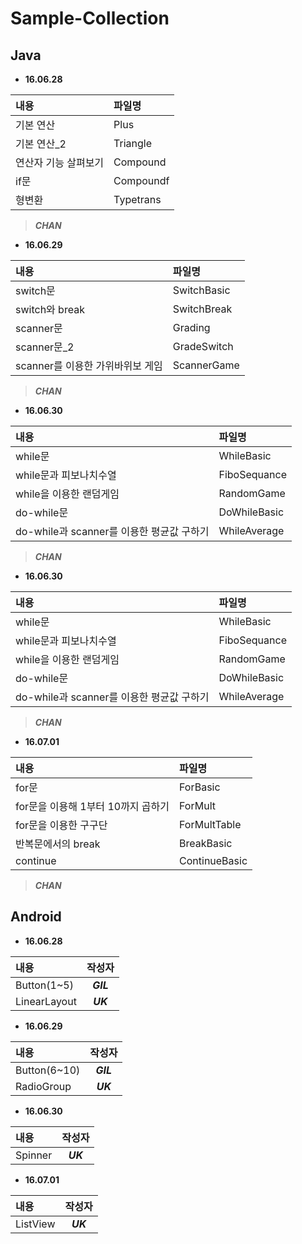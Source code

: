 <h1 id="sample-collection"><a name="sample-collection" href="#sample-collection"></a>Sample-Collection</h1>
<h2 id="java"><a name="java" href="#java"></a>Java</h2>
<ul>
<li><strong>16.06.28</strong></li></ul>
<table>
<thead>
<tr>
<th style="text-align:left">내용</th>
<th style="text-align:left">파일명</th>
</tr>
</thead>
<tbody>
<tr>
<td style="text-align:left">기본 연산</td>
<td style="text-align:left">Plus</td>
</tr>
<tr>
<td style="text-align:left">기본 연산_2</td>
<td style="text-align:left">Triangle</td>
</tr>
<tr>
<td style="text-align:left">연산자 기능 살펴보기</td>
<td style="text-align:left">Compound</td>
</tr>
<tr>
<td style="text-align:left">if문</td>
<td style="text-align:left">Compoundf</td>
</tr>
<tr>
<td style="text-align:left">형변환</td>
<td style="text-align:left">Typetrans</td>
</tr>
</tbody>
</table>
<blockquote>
<p><strong><em>CHAN</em></strong></p>
</blockquote>
<ul>
<li><strong>16.06.29</strong></li></ul>
<table>
<thead>
<tr>
<th style="text-align:left">내용</th>
<th style="text-align:left">파일명</th>
</tr>
</thead>
<tbody>
<tr>
<td style="text-align:left">switch문</td>
<td style="text-align:left">SwitchBasic</td>
</tr>
<tr>
<td style="text-align:left">switch와 break</td>
<td style="text-align:left">SwitchBreak</td>
</tr>
<tr>
<td style="text-align:left">scanner문</td>
<td style="text-align:left">Grading</td>
</tr>
<tr>
<td style="text-align:left">scanner문_2</td>
<td style="text-align:left">GradeSwitch</td>
</tr>
<tr>
<td style="text-align:left">scanner를 이용한 가위바위보 게임</td>
<td style="text-align:left">ScannerGame</td>
</tr>
</tbody>
</table>
<blockquote>
<p><strong><em>CHAN</em></strong></p>
</blockquote>
<ul>
<li><strong>16.06.30</strong></li></ul>
<table>
<thead>
<tr>
<th style="text-align:left">내용</th>
<th style="text-align:left">파일명</th>
</tr>
</thead>
<tbody>
<tr>
<td style="text-align:left">while문</td>
<td style="text-align:left">WhileBasic</td>
</tr>
<tr>
<td style="text-align:left">while문과 피보나치수열</td>
<td style="text-align:left">FiboSequance</td>
</tr>
<tr>
<td style="text-align:left">while을 이용한 랜덤게임</td>
<td style="text-align:left">RandomGame</td>
</tr>
<tr>
<td style="text-align:left">do-while문</td>
<td style="text-align:left">DoWhileBasic</td>
</tr>
<tr>
<td style="text-align:left">do-while과 scanner를 이용한 평균값 구하기</td>
<td style="text-align:left">WhileAverage</td>
</tr>
</tbody>
</table>
<blockquote>
<p><strong><em>CHAN</em></strong></p>
</blockquote>
<ul>
<li><strong>16.06.30</strong></li></ul>
<table>
<thead>
<tr>
<th style="text-align:left">내용</th>
<th style="text-align:left">파일명</th>
</tr>
</thead>
<tbody>
<tr>
<td style="text-align:left">while문</td>
<td style="text-align:left">WhileBasic</td>
</tr>
<tr>
<td style="text-align:left">while문과 피보나치수열</td>
<td style="text-align:left">FiboSequance</td>
</tr>
<tr>
<td style="text-align:left">while을 이용한 랜덤게임</td>
<td style="text-align:left">RandomGame</td>
</tr>
<tr>
<td style="text-align:left">do-while문</td>
<td style="text-align:left">DoWhileBasic</td>
</tr>
<tr>
<td style="text-align:left">do-while과 scanner를 이용한 평균값 구하기</td>
<td style="text-align:left">WhileAverage</td>
</tr>
</tbody>
</table>
<blockquote>
<p><strong><em>CHAN</em></strong></p>
</blockquote>
<ul>
<li><strong>16.07.01</strong></li></ul>
<table>
<thead>
<tr>
<th style="text-align:left">내용</th>
<th style="text-align:left">파일명</th>
</tr>
</thead>
<tbody>
<tr>
<td style="text-align:left">for문</td>
<td style="text-align:left">ForBasic</td>
</tr>
<tr>
<td style="text-align:left">for문을 이용해 1부터 10까지 곱하기</td>
<td style="text-align:left">ForMult</td>
</tr>
<tr>
<td style="text-align:left">for문을 이용한 구구단</td>
<td style="text-align:left">ForMultTable</td>
</tr>
<tr>
<td style="text-align:left">반복문에서의 break</td>
<td style="text-align:left">BreakBasic</td>
</tr>
<tr>
<td style="text-align:left">continue</td>
<td style="text-align:left">ContinueBasic</td>
</tr>
</tbody>
</table>
<blockquote>
<p><strong><em>CHAN</em></strong></p>
</blockquote>
<h2 id="android"><a name="android" href="#android"></a>Android</h2>
<ul>
<li><strong>16.06.28</strong></li></ul>
<table>
<thead>
<tr>
<th style="text-align:left">내용</th>
<th style="text-align:center">작성자</th>
</tr>
</thead>
<tbody>
<tr>
<td style="text-align:left">Button(1~5)</td>
<td style="text-align:center"><strong><em>GIL</em></strong></td>
</tr>
<tr>
<td style="text-align:left">LinearLayout</td>
<td style="text-align:center"><strong><em>UK</em></strong></td>
</tr>
</tbody>
</table>
<ul>
<li><strong>16.06.29</strong></li></ul>
<table>
<thead>
<tr>
<th style="text-align:left">내용</th>
<th style="text-align:center">작성자</th>
</tr>
</thead>
<tbody>
<tr>
<td style="text-align:left">Button(6~10)</td>
<td style="text-align:center"><strong><em>GIL</em></strong></td>
</tr>
<tr>
<td style="text-align:left">RadioGroup</td>
<td style="text-align:center"><strong><em>UK</em></strong></td>
</tr>
</tbody>
</table>
<ul>
<li><strong>16.06.30</strong></li></ul>
<table>
<thead>
<tr>
<th style="text-align:left">내용</th>
<th style="text-align:center">작성자</th>
</tr>
</thead>
<tbody>
<tr>
<td style="text-align:left">Spinner</td>
<td style="text-align:center"><strong><em>UK</em></strong></td>
</tr>
</tbody>
</table>
<ul>
<li><strong>16.07.01</strong></li></ul>
<table>
<thead>
<tr>
<th style="text-align:left">내용</th>
<th style="text-align:center">작성자</th>
</tr>
</thead>
<tbody>
<tr>
<td style="text-align:left">ListView</td>
<td style="text-align:center"><strong><em>UK</em></strong></td>
</tr>
</tbody>
</table>
